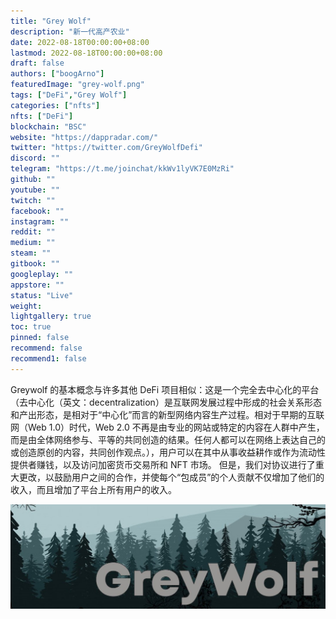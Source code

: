 ```yaml
---
title: "Grey Wolf"
description: "新一代高产农业"
date: 2022-08-18T00:00:00+08:00
lastmod: 2022-08-18T00:00:00+08:00
draft: false
authors: ["boogArno"]
featuredImage: "grey-wolf.png"
tags: ["DeFi","Grey Wolf"]
categories: ["nfts"]
nfts: ["DeFi"]
blockchain: "BSC"
website: "https://dappradar.com/"
twitter: "https://twitter.com/GreyWolfDefi"
discord: ""
telegram: "https://t.me/joinchat/kkWv1lyVK7E0MzRi"
github: ""
youtube: ""
twitch: ""
facebook: ""
instagram: ""
reddit: ""
medium: ""
steam: ""
gitbook: ""
googleplay: ""
appstore: ""
status: "Live"
weight: 
lightgallery: true
toc: true
pinned: false
recommend: false
recommend1: false
---
```

Greywolf 的基本概念与许多其他 DeFi 项目相似：这是一个完全去中心化的平台（去中心化（英文：decentralization）是互联网发展过程中形成的社会关系形态和产出形态，是相对于“中心化”而言的新型网络内容生产过程。相对于早期的互联网（Web 1.0）时代，Web 2.0 不再是由专业的网站或特定的内容在人群中产生，而是由全体网络参与、平等的共同创造的结果。任何人都可以在网络上表达自己的或创造原创的内容，共同创作观点。），用户可以在其中从事收益耕作或作为流动性提供者赚钱，以及访问加密货币交易所和 NFT 市场。 但是，我们对协议进行了重大更改，以鼓励用户之间的合作，并使每个“包成员”的个人贡献不仅增加了他们的收入，而且增加了平台上所有用户的收入。

![1080x360](1080x360.jpg)
